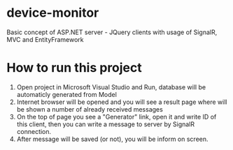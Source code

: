 # device-monitor
Basic concept of ASP.NET server - JQuery clients with usage of SignalR, MVC and EntityFramework

<h1>How to run this project</h1>
<p>
  <ol>
    <li>Open project in Microsoft Visual Studio and Run, database will be automaticly generated from Model</li>
    <li>Internet browser will be opened and you will see a result page where will be shown a number of already received messages</li>
    <li>On the top of page you see a "Generator" link, open it and write ID of this client, then you can write a message to server by SignalR connection.</li>
    <li>After message will be saved (or not), you will be inform on screen.</li>
  </ol>
</p>

